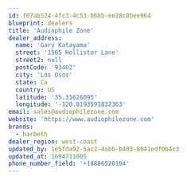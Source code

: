 ```yaml
---
id: f07ab524-4fc3-4c53-b6bb-ee28c0bee964
blueprint: dealers
title: 'Audiophile Zone'
dealer_address:
  name: 'Gary Katayama'
  street: '1565 Hollister Lane'
  street2: null
  postCode: '93402'
  city: 'Los Osos'
  state: Ca
  country: US
  latitude: '35.31626095'
  longitude: '-120.8193591832363'
email: sales@audiophilezone.com
website: 'https://www.audiophilezone.com'
brands:
  - harbeth
dealer_region: west-coast
updated_by: 1e5fda92-5ac2-4abb-b403-8041edf0b4c3
updated_at: 1694711005
phone_number_field: '+18886520104'
---
```

